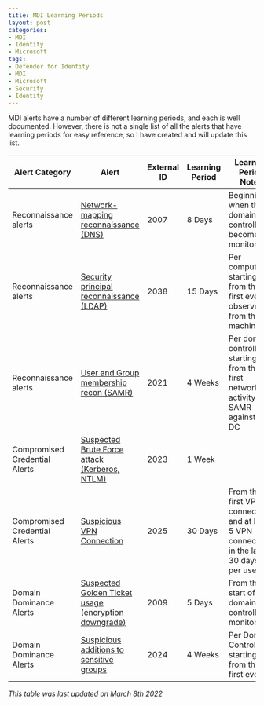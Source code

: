 ```yaml
---
title: MDI Learning Periods
layout: post
categories:
- MDI
- Identity
- Microsoft
tags:
- Defender for Identity
- MDI
- Microsoft
- Security
- Identity
---
```

MDI alerts have a number of different learning periods, and each is well documented. However, there is not a single list of all the alerts that have learning periods for easy reference, so I have created and will update this list.
<!--more-->

|Alert Category|Alert|External ID|Learning Period|Learning Period Notes|
|---|---|---|---|---|
|Reconnaissance alerts|[Network-mapping reconnaissance (DNS)](https://docs.microsoft.com/en-us/defender-for-identity/reconnaissance-alerts#network-mapping-reconnaissance-dns-external-id-2007)|2007|8 Days|Beginning when the domain controller is becomes monitored|
|Reconnaissance alerts|[Security principal reconnaissance (LDAP)](https://docs.microsoft.com/en-us/defender-for-identity/reconnaissance-alerts#security-principal-reconnaissance-ldap-external-id-2038)|2038|15 Days|Per computer, starting from the first event, observed from the machine|
|Reconnaissance alerts|[User and Group membership recon (SAMR)](https://docs.microsoft.com/en-us/defender-for-identity/reconnaissance-alerts#user-and-group-membership-reconnaissance-samr-external-id-2021)|2021|4 Weeks|Per domain controller starting from the first network activity of SAMR against the DC|
|Compromised Credential Alerts| [Suspected Brute Force attack (Kerberos, NTLM)](https://docs.microsoft.com/en-us/defender-for-identity/compromised-credentials-alerts#suspected-brute-force-attack-kerberos-ntlm-external-id-2023)|2023|1 Week | |
|Compromised Credential Alerts|[Suspicious VPN Connection](https://docs.microsoft.com/en-us/defender-for-identity/compromised-credentials-alerts#suspicious-vpn-connection-external-id-2025)|2025|30 Days|From the first VPN connection, and at least 5 VPN connections in the last 30 days, per user|
|Domain Dominance Alerts| [Suspected Golden Ticket usage (encryption downgrade)](https://docs.microsoft.com/en-us/defender-for-identity/domain-dominance-alerts#suspected-golden-ticket-usage-encryption-downgrade-external-id-2009)|2009|5 Days|From the start of domain controller monitoring|
|Domain Dominance Alerts|[Suspicious additions to sensitive groups](https://docs.microsoft.com/en-us/defender-for-identity/domain-dominance-alerts#suspicious-additions-to-sensitive-groups-external-id-2024)|2024|4 Weeks|Per Domain Controller starting from the first event|

*This table was last updated on March 8th 2022*